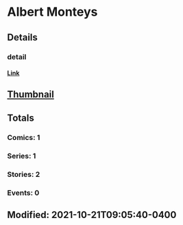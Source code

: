 # Albert  Monteys 
## Details
### detail
#### [Link](http://marvel.com/comics/creators/14291/albert_monteys?utm_campaign=apiRef&utm_source=225578a89fc76f3d20fbffda5d17a88d)
## [Thumbnail](http://i.annihil.us/u/prod/marvel/i/mg/b/40/image_not_available.jpg)
## Totals
### Comics: 1
### Series: 1
### Stories: 2
### Events: 0
## Modified: 2021-10-21T09:05:40-0400